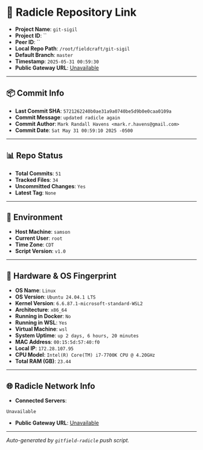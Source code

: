 # 🔗 Radicle Repository Link

- **Project Name**: `git-sigil`
- **Project ID**: ``
- **Peer ID**: ``
- **Local Repo Path**: `/root/fieldcraft/git-sigil`
- **Default Branch**: `master`
- **Timestamp**: `2025-05-31 00:59:30`
- **Public Gateway URL**: [Unavailable](#)

---

## 📦 Commit Info

- **Last Commit SHA**: `5721262240b0ae31a9a0740be5d9b0e0caa0109a`
- **Commit Message**: `updated radicle again`
- **Commit Author**: `Mark Randall Havens <mark.r.havens@gmail.com>`
- **Commit Date**: `Sat May 31 00:59:10 2025 -0500`

---

## 📊 Repo Status

- **Total Commits**: `51`
- **Tracked Files**: `34`
- **Uncommitted Changes**: `Yes`
- **Latest Tag**: `None`

---

## 🧽 Environment

- **Host Machine**: `samson`
- **Current User**: `root`
- **Time Zone**: `CDT`
- **Script Version**: `v1.0`

---

## 🧬 Hardware & OS Fingerprint

- **OS Name**: `Linux`
- **OS Version**: `Ubuntu 24.04.1 LTS`
- **Kernel Version**: `6.6.87.1-microsoft-standard-WSL2`
- **Architecture**: `x86_64`
- **Running in Docker**: `No`
- **Running in WSL**: `Yes`
- **Virtual Machine**: `wsl`
- **System Uptime**: `up 2 days, 6 hours, 20 minutes`
- **MAC Address**: `00:15:5d:57:40:f0`
- **Local IP**: `172.28.107.95`
- **CPU Model**: `Intel(R) Core(TM) i7-7700K CPU @ 4.20GHz`
- **Total RAM (GB)**: `23.44`

---

## 🌐 Radicle Network Info

- **Connected Servers**:
```
Unavailable
```
- **Public Gateway URL**: [Unavailable](#)

---

_Auto-generated by `gitfield-radicle` push script._
